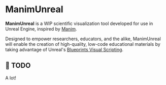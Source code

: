 # ManimUnreal

**ManimUnreal** is a WIP scientific visualization tool developed for use in Unreal Engine, inspired by [Manim](https://github.com/3b1b/manim).

Designed to empower researchers, educators, and the alike, ManimUnreal will enable the creation of high-quality, low-code educational materials by taking advantage of Unreal's [Blueprints Visual Scripting](https://dev.epicgames.com/documentation/en-us/unreal-engine/blueprints-visual-scripting-in-unreal-engine).

## 🚧 TODO
A lot!
